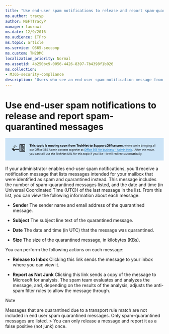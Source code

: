 ```yaml
---
title: "Use end-user spam notifications to release and report spam-quarantined messages"
ms.author: tracyp
author: MSFTTracyP
manager: laurawi
ms.date: 12/9/2016
ms.audience: ITPro
ms.topic: article
ms.service: O365-seccomp
ms.custom: TN2DMC
localization_priority: Normal
ms.assetid: 4b250bc9-0056-4426-8397-7b4398f1b026
ms.collection:
- M365-security-compliance
description: "Users who see an end-user spam notification message from their administrator about quarantined email can take these actions on the messages. "
---
```


# Use end-user spam notifications to release and report spam-quarantined messages

[![Text in image about content moving from TechNet to support.office.com](media/ab7c897a-4798-4f31-8c84-f17a8409b133.png)](https://go.microsoft.com/fwlink/p/?LinkID=624152)
  
If your administrator enables end-user spam notifications, you'll receive a notification message that lists messages intended for your mailbox that were identified as spam and quarantined instead. This message includes the number of spam-quarantined messages listed, and the date and time (in Universal Coordinated Time (UTC)) of the last message in the list. From this list, you can view the following information about each message: 
  
- **Sender** The sender name and email address of the quarantined message. 
    
- **Subject** The subject line text of the quarantined message. 
    
- **Date** The date and time (in UTC) that the message was quarantined. 
    
- **Size** The size of the quarantined message, in kilobytes (KBs). 
    
You can perform the following actions on each message:
  
- **Release to Inbox** Clicking this link sends the message to your inbox where you can view it. 
    
- **Report as Not Junk** Clicking this link sends a copy of the message to Microsoft for analysis. The spam team evaluates and analyzes the message, and, depending on the results of the analysis, adjusts the anti-spam filter rules to allow the message through. 
    
> [!NOTE]
>  Messages that are quarantined due to a transport rule match are not included in end user spam quarantined messages. Only spam-quarantined messages are listed. >  You can only release a message and report it as a false positive (not junk) once. 
  

